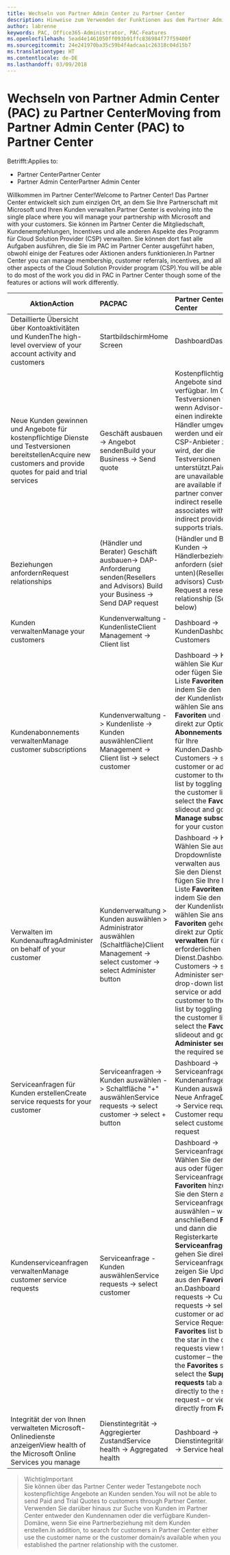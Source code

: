 ```yaml
---
title: Wechseln von Partner Admin Center zu Partner Center
description: Hinweise zum Verwenden der Funktionen aus dem Partner Admin Center im Partner Center
author: labrenne
keywords: PAC, Office365-Administrator, PAC-Features
ms.openlocfilehash: 5ead4e1461050ff093b91ffc836984f77f59400f
ms.sourcegitcommit: 24e241970ba35c59b4f4adcaa1c26318c04d15b7
ms.translationtype: HT
ms.contentlocale: de-DE
ms.lasthandoff: 03/09/2018
---
```

# <a name="moving-from-partner-admin-center-pac-to-partner-center"></a><span data-ttu-id="a6d06-104">Wechseln von Partner Admin Center (PAC) zu Partner Center</span><span class="sxs-lookup"><span data-stu-id="a6d06-104">Moving from Partner Admin Center (PAC) to Partner Center</span></span>

<span data-ttu-id="a6d06-105">Betrifft:</span><span class="sxs-lookup"><span data-stu-id="a6d06-105">Applies to:</span></span>
- <span data-ttu-id="a6d06-106">Partner Center</span><span class="sxs-lookup"><span data-stu-id="a6d06-106">Partner Center</span></span>
- <span data-ttu-id="a6d06-107">Partner Admin Center</span><span class="sxs-lookup"><span data-stu-id="a6d06-107">Partner Admin Center</span></span>

<span data-ttu-id="a6d06-108">Willkommen im Partner Center!</span><span class="sxs-lookup"><span data-stu-id="a6d06-108">Welcome to Partner Center!</span></span> <span data-ttu-id="a6d06-109">Das Partner Center entwickelt sich zum einzigen Ort, an dem Sie Ihre Partnerschaft mit Microsoft und Ihren Kunden verwalten.</span><span class="sxs-lookup"><span data-stu-id="a6d06-109">Partner Center is evolving into the single place where you will manage your partnership with Microsoft and with your customers.</span></span> <span data-ttu-id="a6d06-110">Sie können im Partner Center die Mitgliedschaft, Kundenempfehlungen, Incentives und alle anderen Aspekte des Programm für Cloud Solution Provider (CSP) verwalten. Sie können dort fast alle Aufgaben ausführen, die Sie im PAC im Partner Center ausgeführt haben, obwohl einige der Features oder Aktionen anders funktionieren.</span><span class="sxs-lookup"><span data-stu-id="a6d06-110">In Partner Center you can manage membership, customer referrals, incentives, and all other aspects of the Cloud Solution Provider program (CSP).You will be able to do most of the work you did in PAC in Partner Center though some of the features or actions will work differently.</span></span> 


|**<span data-ttu-id="a6d06-111">Aktion</span><span class="sxs-lookup"><span data-stu-id="a6d06-111">Action</span></span>**   |**<span data-ttu-id="a6d06-112">PAC</span><span class="sxs-lookup"><span data-stu-id="a6d06-112">PAC</span></span>**   |**<span data-ttu-id="a6d06-113">Partner Center</span><span class="sxs-lookup"><span data-stu-id="a6d06-113">Partner Center</span></span>**   |
|--------------|:--------------|:---------------|
|<span data-ttu-id="a6d06-114">Detaillierte Übersicht über Kontoaktivitäten und Kunden</span><span class="sxs-lookup"><span data-stu-id="a6d06-114">The high-level overview of your account activity and customers</span></span>|<span data-ttu-id="a6d06-115">Startbildschirm</span><span class="sxs-lookup"><span data-stu-id="a6d06-115">Home Screen</span></span>|<span data-ttu-id="a6d06-116">Dashboard</span><span class="sxs-lookup"><span data-stu-id="a6d06-116">Dashboard</span></span>|
|<span data-ttu-id="a6d06-117">Neue Kunden gewinnen und Angebote für kostenpflichtige Dienste und Testversionen bereitstellen</span><span class="sxs-lookup"><span data-stu-id="a6d06-117">Acquire new customers and provide quotes for paid and trial services</span></span>|<span data-ttu-id="a6d06-118">Geschäft ausbauen -> Angebot senden</span><span class="sxs-lookup"><span data-stu-id="a6d06-118">Build your Business -> Send quote</span></span>|<span data-ttu-id="a6d06-119">Kostenpflichtige Angebote sind nicht verfügbar. Im CSP sind Testversionen verfügbar, wenn Advisor-Partner in einen indirekten CSP-Händler umgewandelt werden und ein indirekter CSP-Anbieter zugeordnet wird, der die Testversionen unterstützt.</span><span class="sxs-lookup"><span data-stu-id="a6d06-119">Paid quotes are unavailable.CSP Trials are available if Advisor partner converts to a CSP indirect reseller and associates with a CSP indirect provider that supports trials.</span></span> |
|<span data-ttu-id="a6d06-120">Beziehungen anfordern</span><span class="sxs-lookup"><span data-stu-id="a6d06-120">Request relationships</span></span>|<span data-ttu-id="a6d06-121">(Händler und Berater) Geschäft ausbauen-> DAP-Anforderung senden</span><span class="sxs-lookup"><span data-stu-id="a6d06-121">(Resellers and Advisors) Build your Business -> Send DAP request</span></span>|<span data-ttu-id="a6d06-122">(Händler und Berater) Kunden -> Händlerbeziehung anfordern (siehe Hinweis unten)</span><span class="sxs-lookup"><span data-stu-id="a6d06-122">(Resellers and advisors) Customers -> Request a reseller relationship (See note below)</span></span>|
|<span data-ttu-id="a6d06-123">Kunden verwalten</span><span class="sxs-lookup"><span data-stu-id="a6d06-123">Manage your customers</span></span>|<span data-ttu-id="a6d06-124">Kundenverwaltung - Kundenliste</span><span class="sxs-lookup"><span data-stu-id="a6d06-124">Client Management -> Client list</span></span>|<span data-ttu-id="a6d06-125">Dashboard -> Kunden</span><span class="sxs-lookup"><span data-stu-id="a6d06-125">Dashboard -> Customers</span></span>|
|<span data-ttu-id="a6d06-126">Kundenabonnements verwalten</span><span class="sxs-lookup"><span data-stu-id="a6d06-126">Manage customer subscriptions</span></span>|<span data-ttu-id="a6d06-127">Kundenverwaltung -> Kundenliste -> Kunden auswählen</span><span class="sxs-lookup"><span data-stu-id="a6d06-127">Client Management -> Client list -> select customer</span></span>|<span data-ttu-id="a6d06-128">Dashboard -> Kunden -> wählen Sie Kunden aus oder fügen Sie diese der Liste **Favoriten** hinzu, indem Sie den Stern in der Kundenliste wählen – wählen Sie anschließend **Favoriten** und gehen Sie direkt zur Option **Abonnements verwalten** für Ihre Kunden.</span><span class="sxs-lookup"><span data-stu-id="a6d06-128">Dashboard -> Customers -> select customer or add your customer to the **Favorites** list by toggling the star in the customer list – then select the **Favorites** slideout and go directly to **Manage subscriptions** for your customer.</span></span>|
|<span data-ttu-id="a6d06-129">Verwalten im Kundenauftrag</span><span class="sxs-lookup"><span data-stu-id="a6d06-129">Administer on behalf of your customer</span></span>|<span data-ttu-id="a6d06-130">Kundenverwaltung > Kunden auswählen > Administrator auswählen (Schaltfläche)</span><span class="sxs-lookup"><span data-stu-id="a6d06-130">Client Management -> select customer -> select Administer button</span></span>|<span data-ttu-id="a6d06-131">Dashboard -> Kunden -> Wählen Sie aus der Dropdownliste Dienste verwalten aus -> wählen Sie den Dienst aus oder fügen Sie Ihre Kunden der Liste **Favoriten** hinzu, indem Sie den Stern in der Kundenliste wählen – wählen Sie anschließend **Favoriten** gehen Sie direkt zur Option **Dienste verwalten** für den erforderlichen Dienst.</span><span class="sxs-lookup"><span data-stu-id="a6d06-131">Dashboard -> Customers -> select Administer services from drop-down list -> select service or add your customer to the **Favorites** list by toggling the star in the customer list – then select the **Favorites** slideout and go directly to **Administer services** for the required service.</span></span>|
|<span data-ttu-id="a6d06-132">Serviceanfragen für Kunden erstellen</span><span class="sxs-lookup"><span data-stu-id="a6d06-132">Create service requests for your customer</span></span>|<span data-ttu-id="a6d06-133">Serviceanfragen -> Kunden auswählen -> Schaltfläche "+" auswählen</span><span class="sxs-lookup"><span data-stu-id="a6d06-133">Service requests -> select customer -> select + button</span></span> | <span data-ttu-id="a6d06-134">Dashboard -> Serviceanfragen -> Kundenanfrage -> Kunden auswählen -> Neue Anfrage</span><span class="sxs-lookup"><span data-stu-id="a6d06-134">Dashboard -> Service requests -> Customer requests -> select customer -> New request</span></span>|
|<span data-ttu-id="a6d06-135">Kundenserviceanfragen verwalten</span><span class="sxs-lookup"><span data-stu-id="a6d06-135">Manage customer service requests</span></span>| <span data-ttu-id="a6d06-136">Serviceanfrage - Kunden auswählen</span><span class="sxs-lookup"><span data-stu-id="a6d06-136">Service requests -> select customer</span></span>|<span data-ttu-id="a6d06-137">Dashboard -> Serviceanfragen -> Wählen Sie den Kunden aus oder fügen Sie die Serviceanfrage der Liste **Favoriten** hinzu, indem Sie den Stern aus der Serviceanfrageansicht auswählen – wählen Sie anschließend **Favoriten** und dann die Registerkarte **Serviceanfragen** und gehen Sie direkt auf die Serviceanfrage – oder zeigen Sie Updates direkt aus den **Favoriten** an.</span><span class="sxs-lookup"><span data-stu-id="a6d06-137">Dashboard -> Service requests -> Customer requests -> select customer or add the Service Request to the **Favorites** list by toggling the star in the customer requests view for the customer – then select the **Favorites** slideout, select the **Support requests** tab and go directly to the service request – or view updates directly from **Favorites**.</span></span>|
|<span data-ttu-id="a6d06-138">Integrität der von Ihnen verwalteten Microsoft-Onlinedienste anzeigen</span><span class="sxs-lookup"><span data-stu-id="a6d06-138">View health of the Microsoft Online Services you manage</span></span>|<span data-ttu-id="a6d06-139">Dienstintegrität -> Aggregierter Zustand</span><span class="sxs-lookup"><span data-stu-id="a6d06-139">Service health -> Aggregated health</span></span>|<span data-ttu-id="a6d06-140">Dashboard -> Dienstintegrität</span><span class="sxs-lookup"><span data-stu-id="a6d06-140">Dashboard -> Service health</span></span>|

><span data-ttu-id="a6d06-141">Wichtig</span><span class="sxs-lookup"><span data-stu-id="a6d06-141">Important</span></span><br>
<span data-ttu-id="a6d06-142">Sie können über das Partner Center weder Testangebote noch kostenpflichtige Angebote an Kunden senden.</span><span class="sxs-lookup"><span data-stu-id="a6d06-142">You will not be able to send Paid and Trial Quotes to customers through Partner Center.</span></span> <span data-ttu-id="a6d06-143">Verwenden Sie darüber hinaus zur Suche von Kunden im Partner Center entweder den Kundennamen oder die verfügbare Kunden-Domäne, wenn Sie eine Partnerbeziehung mit dem Kunden erstellen.</span><span class="sxs-lookup"><span data-stu-id="a6d06-143">In addition, to search for customers in Partner Center either use the customer name or the customer domain/s available when you established the partner relationship with the customer.</span></span>